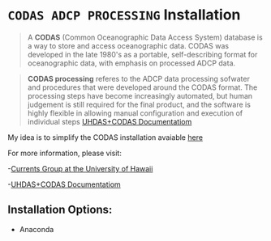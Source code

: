 # ``CODAS ADCP PROCESSING`` Installation

>A **CODAS** (Common Oceanographic Data Access System) database is a way to store and access oceanographic data. CODAS was developed in the late 1980's as a portable, self-describing format for oceanographic data, with emphasis on processed ADCP data.

>**CODAS processing** referes to the ADCP data processing sofwater and procedures that were developed around the CODAS format. The processing steps have become increasingly automated, but human judgement is still required for the final product, and the software is highly flexible in allowing manual configuration and execution of individual steps [UHDAS+CODAS Documentatiom](https://currents.soest.hawaii.edu/docs/adcp_doc/)



My idea is to simplify the CODAS installation avaiable [here](https://currents.soest.hawaii.edu/docs/adcp_doc/codas_setup/index.html)     


For more information, please visit:

-[Currents Group at the University of Hawaii](https://currents.soest.hawaii.edu/home/)

-[UHDAS+CODAS Documentatiom](https://currents.soest.hawaii.edu/docs/adcp_doc/)



## Installation Options:
- Anaconda

